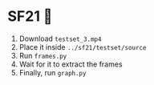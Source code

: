 # SF21 :octopus:
1. Download ```testset_3.mp4```
2. Place it inside ```../sf21/testset/source```
3. Run ```frames.py```
4. Wait for it to extract the frames
5. Finally, run ```graph.py```
